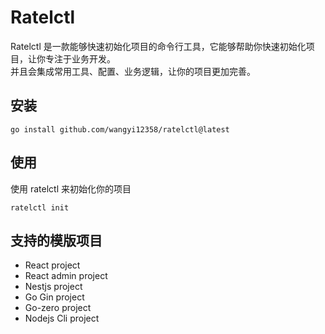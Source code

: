 # Ratelctl
Ratelctl 是一款能够快速初始化项目的命令行工具，它能够帮助你快速初始化项目，让你专注于业务开发。  
并且会集成常用工具、配置、业务逻辑，让你的项目更加完善。

## 安装
```shell
go install github.com/wangyi12358/ratelctl@latest
```

## 使用
使用 ratelctl 来初始化你的项目
```shell
ratelctl init
```

## 支持的模版项目

- React project
- React admin project
- Nestjs project
- Go Gin project
- Go-zero project
- Nodejs Cli project